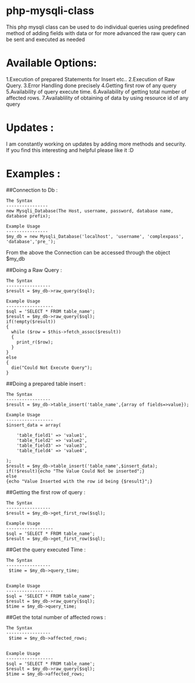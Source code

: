 php-mysqli-class
================

This php mysqli class can be used to do individual queries using predefined method of adding fields with data or for more advanced the raw query can be sent and executed as needed


Available Options:
================

1.Execution of prepared Statements for Insert etc..
2.Execution of Raw Query.
3.Error Handling done precisely
4.Getting first row of any query
5.Availability of query execute time.
6.Availability of getting total number of affected rows.
7.Availablility of obtaining of data by using resource id of any query


Updates :
================
I am constantly working on updates by adding more methods and security. If you find this interesting and helpful please like it :D 

Examples :
================

##Connection to Db : 
  
    The Syntax
    ----------------
    new Mysqli_Database(The Host, username, password, database name, database prefix);
    
    Example Usage
    ----------------
    $my_db = new Mysqli_Database('localhost', 'username', 'complexpass', 'database','pre_');
    

From the above the Connection can be accessed through the object $my_db


##Doing a Raw Query : 
  
    The Syntax
    -----------------
    $result = $my_db->raw_query($sql); 
    
    Example Usage
    ------------------
    $sql = 'SELECT * FROM table_name';
    $result = $my_db->raw_query($sql); 
    if(!empty($result))
    {
      while ($row = $this->fetch_assoc($result))
      {
        print_r($row);
      }
    }
    else
    {
      die("Could Not Execute Query");
    }
    

##Doing a prepared table insert : 
  
    The Syntax
    -----------------
    $result = $my_db->table_insert('table_name',{array of fields=>value}); 
    
    Example Usage
    ------------------
    $insert_data = array(
    
        'table_field1' => 'value1',
        'table_field2' => 'value2',
        'table_field3' => 'value3',
        'table_field4' => 'value4',
    
    );
    $result = $my_db->table_insert('table_name',$insert_data);
    if(!$result){echo "The Value Could Not be inserted";}
    else
    {echo "Value Inserted with the row id being {$result}";}
    

##Getting the first row of query : 
  
    The Syntax
    -----------------
    $result = $my_db->get_first_row($sql); 
    
    Example Usage
    ------------------
    $sql = 'SELECT * FROM table_name';
    $result = $my_db->get_first_row($sql); 



##Get the query executed Time : 
  
    The Syntax
    -----------------
     $time = $my_db->query_time;


    Example Usage
    ------------------
    $sql = 'SELECT * FROM table_name';
    $result = $my_db->raw_query($sql); 
    $time = $my_db->query_time;
    

##Get the total number of affected rows : 
  
    The Syntax
    -----------------
     $time = $my_db->affected_rows;


    Example Usage
    ------------------
    $sql = 'SELECT * FROM table_name';
    $result = $my_db->raw_query($sql); 
    $time = $my_db->affected_rows;
    

